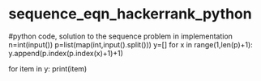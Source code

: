 # sequence_eqn_hackerrank_python
#python code, solution to the sequence problem in implementation
n=int(input())
p=list(map(int,input().split()))
y=[]
for x in range(1,len(p)+1):
    y.append(p.index(p.index(x)+1)+1)

for item in y:
    print(item)
